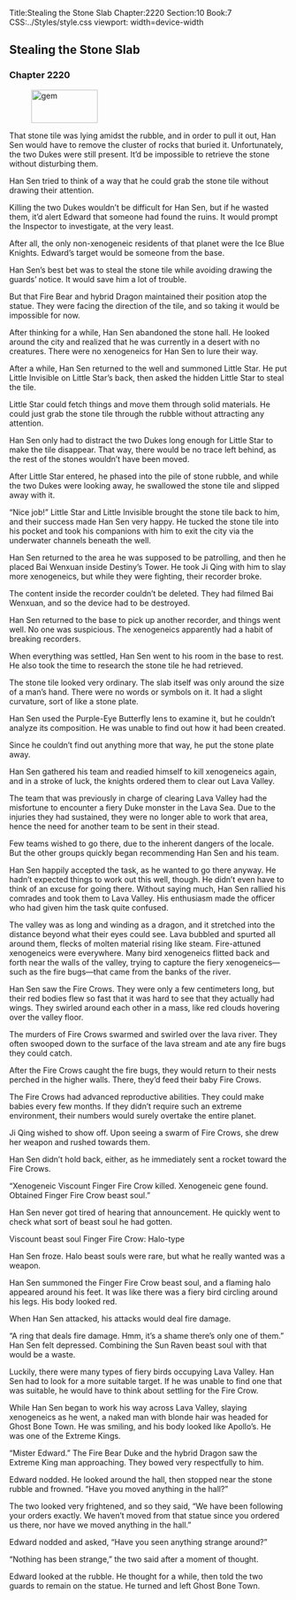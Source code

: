 Title:Stealing the Stone Slab 
Chapter:2220 
Section:10 
Book:7 
CSS:../Styles/style.css 
viewport: width=device-width
  
## Stealing the Stone Slab
### Chapter 2220
  
<figure>
	<img src="../Images/gem.gif" alt="gem" id="gem" width="120" height="60" />
</figure>
  

  
That stone tile was lying amidst the rubble, and in order to pull it out, Han Sen would have to remove the cluster of rocks that buried it. Unfortunately, the two Dukes were still present. It’d be impossible to retrieve the stone without disturbing them.

Han Sen tried to think of a way that he could grab the stone tile without drawing their attention.

Killing the two Dukes wouldn’t be difficult for Han Sen, but if he wasted them, it’d alert Edward that someone had found the ruins. It would prompt the Inspector to investigate, at the very least.

After all, the only non-xenogeneic residents of that planet were the Ice Blue Knights. Edward’s target would be someone from the base.

Han Sen’s best bet was to steal the stone tile while avoiding drawing the guards’ notice. It would save him a lot of trouble.

But that Fire Bear and hybrid Dragon maintained their position atop the statue. They were facing the direction of the tile, and so taking it would be impossible for now.

After thinking for a while, Han Sen abandoned the stone hall. He looked around the city and realized that he was currently in a desert with no creatures. There were no xenogeneics for Han Sen to lure their way.

After a while, Han Sen returned to the well and summoned Little Star. He put Little Invisible on Little Star’s back, then asked the hidden Little Star to steal the tile.

Little Star could fetch things and move them through solid materials. He could just grab the stone tile through the rubble without attracting any attention.

Han Sen only had to distract the two Dukes long enough for Little Star to make the tile disappear. That way, there would be no trace left behind, as the rest of the stones wouldn’t have been moved.

After Little Star entered, he phased into the pile of stone rubble, and while the two Dukes were looking away, he swallowed the stone tile and slipped away with it.

“Nice job!” Little Star and Little Invisible brought the stone tile back to him, and their success made Han Sen very happy. He tucked the stone tile into his pocket and took his companions with him to exit the city via the underwater channels beneath the well.

Han Sen returned to the area he was supposed to be patrolling, and then he placed Bai Wenxuan inside Destiny’s Tower. He took Ji Qing with him to slay more xenogeneics, but while they were fighting, their recorder broke.

The content inside the recorder couldn’t be deleted. They had filmed Bai Wenxuan, and so the device had to be destroyed.

Han Sen returned to the base to pick up another recorder, and things went well. No one was suspicious. The xenogeneics apparently had a habit of breaking recorders.

When everything was settled, Han Sen went to his room in the base to rest. He also took the time to research the stone tile he had retrieved.

The stone tile looked very ordinary. The slab itself was only around the size of a man’s hand. There were no words or symbols on it. It had a slight curvature, sort of like a stone plate.

Han Sen used the Purple-Eye Butterfly lens to examine it, but he couldn’t analyze its composition. He was unable to find out how it had been created.

Since he couldn’t find out anything more that way, he put the stone plate away.

Han Sen gathered his team and readied himself to kill xenogeneics again, and in a stroke of luck, the knights ordered them to clear out Lava Valley.

The team that was previously in charge of clearing Lava Valley had the misfortune to encounter a fiery Duke monster in the Lava Sea. Due to the injuries they had sustained, they were no longer able to work that area, hence the need for another team to be sent in their stead.

Few teams wished to go there, due to the inherent dangers of the locale. But the other groups quickly began recommending Han Sen and his team.

Han Sen happily accepted the task, as he wanted to go there anyway. He hadn’t expected things to work out this well, though. He didn’t even have to think of an excuse for going there. Without saying much, Han Sen rallied his comrades and took them to Lava Valley. His enthusiasm made the officer who had given him the task quite confused.

The valley was as long and winding as a dragon, and it stretched into the distance beyond what their eyes could see. Lava bubbled and spurted all around them, flecks of molten material rising like steam. Fire-attuned xenogeneics were everywhere. Many bird xenogeneics flitted back and forth near the walls of the valley, trying to capture the fiery xenogeneics—such as the fire bugs—that came from the banks of the river.

Han Sen saw the Fire Crows. They were only a few centimeters long, but their red bodies flew so fast that it was hard to see that they actually had wings. They swirled around each other in a mass, like red clouds hovering over the valley floor.

The murders of Fire Crows swarmed and swirled over the lava river. They often swooped down to the surface of the lava stream and ate any fire bugs they could catch.

After the Fire Crows caught the fire bugs, they would return to their nests perched in the higher walls. There, they’d feed their baby Fire Crows.

The Fire Crows had advanced reproductive abilities. They could make babies every few months. If they didn’t require such an extreme environment, their numbers would surely overtake the entire planet.

Ji Qing wished to show off. Upon seeing a swarm of Fire Crows, she drew her weapon and rushed towards them.

Han Sen didn’t hold back, either, as he immediately sent a rocket toward the Fire Crows.

“Xenogeneic Viscount Finger Fire Crow killed. Xenogeneic gene found. Obtained Finger Fire Crow beast soul.”

Han Sen never got tired of hearing that announcement. He quickly went to check what sort of beast soul he had gotten.

Viscount beast soul Finger Fire Crow: Halo-type

Han Sen froze. Halo beast souls were rare, but what he really wanted was a weapon.

Han Sen summoned the Finger Fire Crow beast soul, and a flaming halo appeared around his feet. It was like there was a fiery bird circling around his legs. His body looked red.

When Han Sen attacked, his attacks would deal fire damage.

“A ring that deals fire damage. Hmm, it’s a shame there’s only one of them.” Han Sen felt depressed. Combining the Sun Raven beast soul with that would be a waste.

Luckily, there were many types of fiery birds occupying Lava Valley. Han Sen had to look for a more suitable target. If he was unable to find one that was suitable, he would have to think about settling for the Fire Crow.

While Han Sen began to work his way across Lava Valley, slaying xenogeneics as he went, a naked man with blonde hair was headed for Ghost Bone Town. He was smiling, and his body looked like Apollo’s. He was one of the Extreme Kings.

“Mister Edward.” The Fire Bear Duke and the hybrid Dragon saw the Extreme King man approaching. They bowed very respectfully to him.

Edward nodded. He looked around the hall, then stopped near the stone rubble and frowned. “Have you moved anything in the hall?”

The two looked very frightened, and so they said, “We have been following your orders exactly. We haven’t moved from that statue since you ordered us there, nor have we moved anything in the hall.”

Edward nodded and asked, “Have you seen anything strange around?”

“Nothing has been strange,” the two said after a moment of thought.

Edward looked at the rubble. He thought for a while, then told the two guards to remain on the statue. He turned and left Ghost Bone Town.